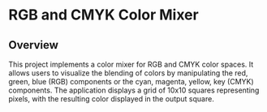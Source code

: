 # RGB and CMYK Color Mixer

## Overview

This project implements a color mixer for RGB and CMYK color spaces. It allows users to visualize the blending of colors by manipulating the red, green, blue (RGB) components or the cyan, magenta, yellow, key (CMYK) components. The application displays a grid of 10x10 squares representing pixels, with the resulting color displayed in the output square.
